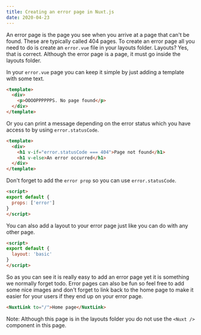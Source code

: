 ```yaml
---
title: Creating an error page in Nuxt.js
date: 2020-04-23
---
```

An error page is the page you see when you arrive at a page that can't be found. These are typically called 404 pages. To create an error page all you need to do is create an `error.vue` file in your layouts folder. Layouts? Yes, that is correct. Although the error page is a page, it must go inside the layouts folder. 

In your `error.vue` page you can keep it simple by just adding a template with some text.
```html
<template>
  <div>
    <p>OOOOPPPPPPS. No page found</p>
  </div>
</template>
```
Or you can print a message depending on the error status which you have access to by using `error.statusCode`.

```html
<template>
  <div>
    <h1 v-if="error.statusCode === 404">Page not found</h1>
    <h1 v-else>An error occurred</h1>
  </div>
</template>
```

Don't forget to add the `error prop` so you can use `error.statusCode`.

```html
<script>
export default {
  props: ['error']
}
</script>
```

You can also add a layout to your error page just like you can do with any other page.

```html
<script>
export default {
  layout: 'basic'
}
</script>
```

So as you can see it is really easy to add an error page yet it is something we normally forget todo. Error pages can also be fun so feel free to add some nice images and don't forget to link back to the home page to make it easier for your users if they end up on your error page. 
```html
<NuxtLink to="/">Home page</NuxtLink>
```

Note: Although this page is in the layouts folder you do not use the `<Nuxt />` component in this page. 
